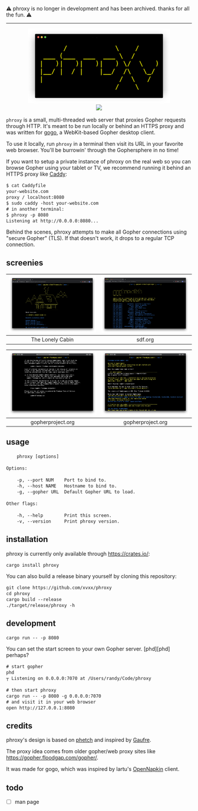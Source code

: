 :warning: phroxy is no longer in development and has been archived. thanks for all the fun. :warning:

---

<!--
      /            \    /
 ___ (___  ___  ___ \  /
|   )|   )|   )|   ) \/  \   )
|__/ |  / |    |__/  /\   \_/
|                   /  \   /
                   /    \
--> <p align="center"> <img src="./img/logo.png"> <br>
<a href="https://crates.io/crates/phroxy">
<img src="https://img.shields.io/crates/v/phroxy">
</a>
</p>


`phroxy` is a small, multi-threaded web server that proxies Gopher
requests through HTTP. It's meant to be run locally or behind an HTTPS
proxy and was written for [gogo](https://github.com/xvxx/gogo), a
WebKit-based Gopher desktop client.

To use it locally, run `phroxy` in a terminal then visit its URL
in your favorite web browser. You'll be burrowin' through the
Gophersphere in no time!

If you want to setup a private instance of phroxy on the real web so
you can browse Gopher using your tablet or TV, we recommend running it
behind an HTTPS proxy like [Caddy](https://caddyserver.com/v1/):

    $ cat Caddyfile
    your-website.com
    proxy / localhost:8080
    $ sudo caddy -host your-website.com
    # in another terminal:
    $ phroxy -p 8080
    Listening at http://0.0.0.0:8080...

Behind the scenes, phroxy attempts to make all Gopher connections
using "secure Gopher" (TLS). If that doesn't work, it drops to a
regular TCP connection.

## screenies

|![Screenshot](./img/cabin.png)|![Screenshot](./img/sdf.png)|
|:-:|:-:|
| The Lonely Cabin | sdf.org |

|![Screenshot](./img/correct.png)|![Screenshot](./img/gopherproject.png)|
|:-:|:-:|
| gopherproject.org | gopherproject.org |


## usage

        phroxy [options]

    Options:

        -p, --port NUM    Port to bind to.
        -h, --host NAME   Hostname to bind to.
        -g, --gopher URL  Default Gopher URL to load.

    Other flags:

        -h, --help        Print this screen.
        -v, --version     Print phroxy version.

## installation

phroxy is currently only available through https://crates.io/:

    cargo install phroxy

You can also build a release binary yourself by cloning this
repository:

    git clone https://github.com/xvxx/phroxy
    cd phroxy
    cargo build --release
    ./target/release/phroxy -h

## development

    cargo run -- -p 8080

You can set the start screen to your own Gopher server. [phd][phd]
perhaps?

    # start gopher
    phd
    ┬ Listening on 0.0.0.0:7070 at /Users/randy/Code/phroxy

    # then start phroxy
    cargo run -- -p 8080 -g 0.0.0.0:7070
    # and visit it in your web browser
    open http://127.0.0.1:8080

## credits

phroxy's design is based on
[phetch](https://github.com/xvxx/phetch)
and inspired by
[Gaufre](https://gitlab.com/commonshost/gaufre).

The proxy idea comes from older gopher/web proxy sites like
https://gopher.floodgap.com/gopher/.

It was made for gogo, which was inspired by lartu's
[OpenNapkin](https://github.com/Lartu/OpenNapkin) client.

## todo

- [ ] man page

